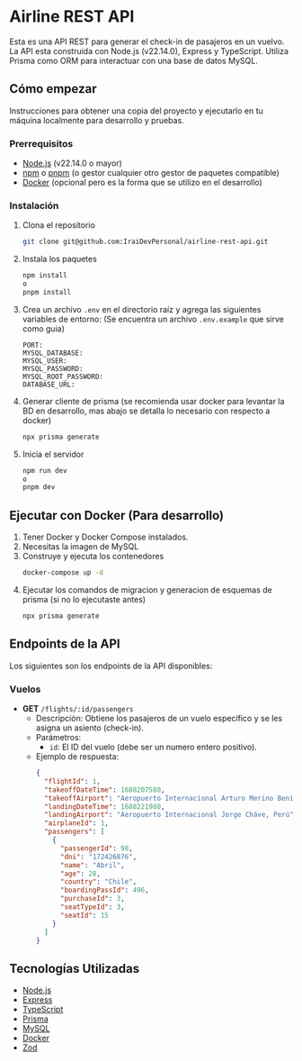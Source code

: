 # Airline REST API

Esta es una API REST para generar el check-in de pasajeros en un vuelvo. La API esta construida con Node.js (v22.14.0), Express y TypeScript. Utiliza Prisma como ORM para interactuar con una base de datos MySQL.

## Cómo empezar

Instrucciones para obtener una copia del proyecto y ejecutarlo en tu máquina localmente para desarrollo y pruebas.

### Prerrequisitos

- [Node.js](https://nodejs.org/) (v22.14.0 o mayor)
- [npm](https://www.npmjs.com/) o [pnpm](https://pnpm.io) (o gestor cualquier otro gestor de paquetes compatible)
- [Docker](https://www.docker.com/) (opcional pero es la forma que se utilizo en el desarrollo)

### Instalación

1.  Clona el repositorio
    ```sh
    git clone git@github.com:IraiDevPersonal/airline-rest-api.git
    ```
2.  Instala los paquetes
    ```sh
    npm install
    o
    pnpm install
    ```
3.  Crea un archivo `.env` en el directorio raíz y agrega las siguientes variables de entorno:
    (Se encuentra un archivo `.env.example` que sirve como guia)
    ```
    PORT:
    MYSQL_DATABASE:
    MYSQL_USER:
    MYSQL_PASSWORD:
    MYSQL_ROOT_PASSWORD:
    DATABASE_URL:
    ```
4.  Generar cliente de prisma (se recomienda usar docker para levantar la BD en desarrollo, mas abajo se detalla lo necesario con respecto a docker)
    ```sh
    npx prisma generate
    ```
5.  Inicia el servidor
    ```sh
    npm run dev
    o
    pnpm dev
    ```

## Ejecutar con Docker (Para desarrollo)

1.  Tener Docker y Docker Compose instalados.
2.  Necesitas la imagen de MySQL
3.  Construye y ejecuta los contenedores
    ```sh
    docker-compose up -d
    ```
4.  Ejecutar los comandos de migracion y generacion de esquemas de prisma (si no lo ejecutaste antes)
    ```sh
    npx prisma generate
    ```

## Endpoints de la API

Los siguientes son los endpoints de la API disponibles:

### Vuelos

- **GET** `/flights/:id/passengers`
  - Descripción: Obtiene los pasajeros de un vuelo específico y se les asigna un asiento (check-in).
  - Parámetros:
    - `id`: El ID del vuelo (debe ser un numero entero positivo).
  - Ejemplo de respuesta:
    ```json
    {
      "flightId": 1,
      "takeoffDateTime": 1688207580,
      "takeoffAirport": "Aeropuerto Internacional Arturo Merino Benitez, Chile",
      "landingDateTime": 1688221980,
      "landingAirport": "Aeropuerto Internacional Jorge Cháve, Perú",
      "airplaneId": 1,
      "passengers": [
        {
          "passengerId": 98,
          "dni": "172426876",
          "name": "Abril",
          "age": 28,
          "country": "Chile",
          "boardingPassId": 496,
          "purchaseId": 3,
          "seatTypeId": 3,
          "seatId": 15
        }
      ]
    }
    ```

## Tecnologías Utilizadas

- [Node.js](https://nodejs.org/)
- [Express](https://expressjs.com/)
- [TypeScript](https://www.typescriptlang.org/)
- [Prisma](https://www.prisma.io/)
- [MySQL](https://www.mysql.com/)
- [Docker](https://www.docker.com/)
- [Zod](https://zod.dev/)
